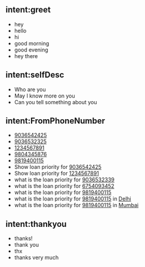 ## intent:greet
- hey
- hello
- hi
- good morning
- good evening
- hey there

## intent:selfDesc
- Who are you
- May I know more on you
- Can you tell something about you

## intent:FromPhoneNumber
- [9036542425](phone-number)
- [9036532325](phone-number)
- [1234567891](phone-number)
- [9804345876](phone-number)
- [9819400115](phone-number)
- Show loan priority for [9036542425](phone-number)
- Show loan priority for [1234567891](phone-number)
- what is the loan priority for [9036532339](phone-number)
- what is the loan priority for [6754093452](phone-number)
- what is the loan priority for [9819400115](phone-number)
- what is the loan priority for [9819400115](phone-number) in [Delhi](City)
- what is the loan priority for [9819400115](phone-number) in [Mumbai](City)

## intent:thankyou
- thanks!
- thank you
- thx
- thanks very much